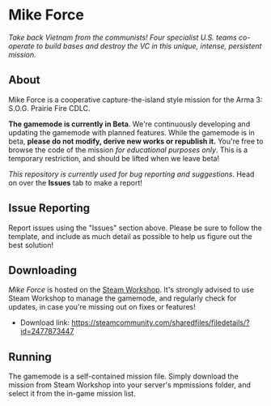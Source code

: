 # Mike Force
*Take back Vietnam from the communists! Four specialist U.S. teams co-operate to build bases and destroy the VC in this unique, intense, persistent mission.*

## About

Mike Force is a cooperative capture-the-island style mission for the Arma 3: S.O.G. Prairie Fire CDLC.

**The gamemode is currently in Beta**. We're continuously developing and updating the gamemode with planned features. While the gamemode is in beta, **please do not modify, derive new works or republish it.** You're free to browse the code of the mission *for educational purposes only*. This is a temporary restriction, and should be lifted when we leave beta!

*This repository is currently used for bug reporting and suggestions*. Head on over the **Issues** tab to make a report!

## Issue Reporting

Report issues using the "Issues" section above. Please be sure to follow the template, and include as much detail as possible to help us figure out the best solution! 

## Downloading
*Mike Force* is hosted on the [Steam Workshop](https://steamcommunity.com/sharedfiles/filedetails/?id=2477873447). It's strongly advised to use Steam Workshop to manage the gamemode, and regularly check for updates, in case you're missing out on fixes or features!
* Download link: <https://steamcommunity.com/sharedfiles/filedetails/?id=2477873447>

## Running

The gamemode is a self-contained mission file. Simply download the mission from Steam Workshop into your server's mpmissions folder, and select it from the in-game mission list. 
